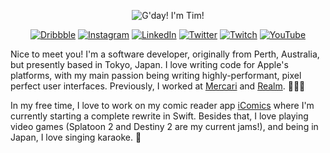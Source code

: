 <p align="center">
<img src="https://raw.githubusercontent.com/TimOliver/TimOliver/master/header.png" alt="G'day! I'm Tim!" />
</p>

<p align="center">
  
<a href="https://www.dribbble.com/timoliver">
<img src="https://img.shields.io/badge/-Dribbble-%23ea4c89" alt="Dribbble"/></a> 
<a href="https://www.instagram.com/timoliver">
<img src="https://img.shields.io/badge/-Instagram-%23bc2a8d" alt="Instagram" /></a> 
<a href="https://www.linkedin.com/in/timoliverau/">
<img src="https://img.shields.io/badge/-LinkedIn-%230077B5" alt="LinkedIn"/></a> 
<a href="https://www.twitter.com/TimOliverAU">
<img src="https://img.shields.io/badge/-Twitter-%231DA1F2" alt="Twitter" /></a> 
<a href="https://www.twitch.tv/timXD">
<img src="https://img.shields.io/badge/-Twitch-%239146FF" alt="Twitch" /></a> 
<a href="https://www.youtube.com/timXD">
<img src="https://img.shields.io/badge/-YouTube-%23FF0000" alt="YouTube" /></a> 
</p>

Nice to meet you! I'm a software developer, originally from Perth, Australia, but presently based in Tokyo, Japan. I love writing code for Apple's platforms, with my main passion being writing highly-performant, pixel perfect user interfaces. Previously, I worked at [Mercari](https://mercari.jp) and [Realm](https://realm.io). 👨🏼‍💻

In my free time, I love to work on my comic reader app [iComics](http://icomics.co) where I'm currently starting a complete rewrite in Swift. Besides that, I love playing video games (Splatoon 2 and Destiny 2 are my current jams!), and being in Japan, I love singing karaoke. 🎉


